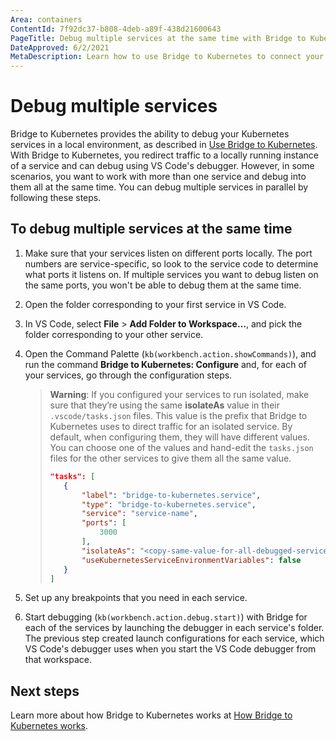 ```yaml
---
Area: containers
ContentId: 7f92dc37-b808-4deb-a89f-438d21600643
PageTitle: Debug multiple services at the same time with Bridge to Kubernetes
DateApproved: 6/2/2021
MetaDescription: Learn how to use Bridge to Kubernetes to connect your development computer to a Kubernetes cluster and debug multiple services at the same time with local tunnel debugging, with Visual Studio Code.
---
```

# Debug multiple services

Bridge to Kubernetes provides the ability to debug your Kubernetes services in a local environment, as described in [Use Bridge to Kubernetes](/docs/containers/bridge-to-kubernetes.md). With Bridge to Kubernetes, you redirect traffic to a locally running instance of a service and can debug using VS Code's debugger. However, in some scenarios, you want to work with more than one service and debug into them all at the same time. You can debug multiple services in parallel by following these steps.

## To debug multiple services at the same time

1. Make sure that your services listen on different ports locally. The port numbers are service-specific, so look to the service code to determine what ports it listens on. If multiple services you want to debug listen on the same ports, you won't be able to debug them at the same time.

1. Open the folder corresponding to your first service in VS Code.

1. In VS Code, select **File** > **Add Folder to Workspace…**, and pick the folder corresponding to your other service.

1. Open the Command Palette (`kb(workbench.action.showCommands)`), and run the command **Bridge to Kubernetes: Configure** and, for each of your services, go through the configuration steps.

    > **Warning**: If you configured your services to run isolated, make sure that they’re using the same **isolateAs** value in their `.vscode/tasks.json` files. This value is the prefix that Bridge to Kubernetes uses to direct traffic for an isolated service. By default, when configuring them, they will have different values. You can choose one of the values and hand-edit the `tasks.json` files for the other services to give them all the same value.
    >
    > ```json
    > "tasks": [
    >    {
    >        "label": "bridge-to-kubernetes.service",
    >        "type": "bridge-to-kubernetes.service",
    >        "service": "service-name",
    >        "ports": [
    >            3000
    >        ],
    >        "isolateAs": "<copy-same-value-for-all-debugged-services>",
    >        "useKubernetesServiceEnvironmentVariables": false
    >    }
    >]
    > ```

1. Set up any breakpoints that you need in each service.

1. Start debugging (`kb(workbench.action.debug.start)`) with Bridge for each of the services by launching the debugger in each service's folder. The previous step created launch configurations for each service, which VS Code's debugger uses when you start the VS Code debugger from that workspace.

## Next steps

Learn more about how Bridge to Kubernetes works at [How Bridge to Kubernetes works](https://docs.microsoft.com/visualstudio/containers/overview-bridge-to-kubernetes).
